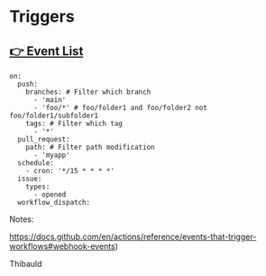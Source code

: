 <!-- .slide: class="with-code" -->
# Triggers

## [👉 Event List](https://docs.github.com/en/actions/using-workflows/events-that-trigger-workflows)

```yaml[]
on:
  push:
    branches: # Filter which branch
      - 'main'
      - 'foo/*' # foo/folder1 and foo/folder2 not foo/folder1/subfolder1
    tags: # Filter which tag
      - '*'
  pull_request:
    path: # Filter path modification
      - 'myapp'
  schedule:
    - cron: '*/15 * * * *'
  issue:
    types:
      - opened
  workflow_dispatch:
```

Notes:

https://docs.github.com/en/actions/reference/events-that-trigger-workflows#webhook-events)

Thibauld
